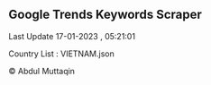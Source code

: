 

## Google Trends Keywords Scraper 
 
Last Update 17-01-2023 , 05:21:01

Country List :
VIETNAM.json



© Abdul Muttaqin 
